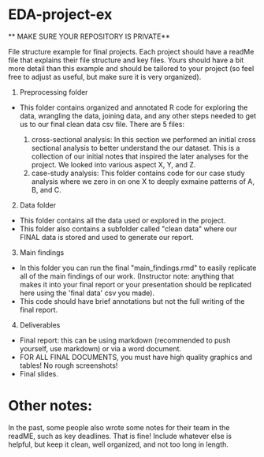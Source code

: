 # EDA-project-ex

** MAKE SURE YOUR REPOSITORY IS PRIVATE**

File structure example for final projects. Each project should have a readMe file that explains their file structure and key files. Yours should have a bit more detail than this example and should be tailored to your project (so feel free to adjust as useful, but make sure it is very organized).

1. Preprocessing folder

- This folder contains organized and annotated R code for exploring the data, wrangling the data, joining data, and any other steps needed to get us to our final clean data csv file. There are 5 files:

    1. cross-sectional analysis: In this section we performed an initial cross sectional analysis to better understand the our dataset. This is a collection of our initial notes that inspired the later analyses for the project. We looked into various aspect X, Y, and Z.
    2. case-study analysis: This folder contains code for our case study analysis where we zero in on one X to deeply exmaine patterns of A, B, and C.

2. Data folder

- This folder contains all the data used or explored in the project.
- This folder also contains a subfolder called "clean data" where our FINAL data is stored and used to generate our report.

3. Main findings

- In this folder you can run the final "main_findings.rmd" to easily replicate all of the main findings of our work. (Instructor note: anything that makes it into your final report or your presentation should be replicated here using the 'final data' csv you made).
- This code should have brief annotations but not the full writing of the final report.

4. Deliverables

- Final report: this can be using markdown (recommended to push yourself, use markdown) or via a word document.
- FOR ALL FINAL DOCUMENTS, you must have high quality graphics and tables! No rough screenshots!
- Final slides.

# Other notes:

In the past, some people also wrote some notes for their team in the readME, such as key deadlines. That is fine! Include whatever else is helpful, but keep it clean, well organized, and not too long in length.
